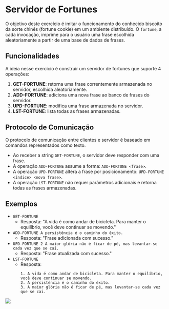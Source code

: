 # Servidor de Fortunes

O objetivo deste exercício é imitar o funcionamento do conhecido biscoito da sorte chinês (fortune cookie) em um ambiente distribuído. O `fortune`, a cada invocação, imprime para o usuário uma frase escolhida aleatoriamente a partir de uma base de dados de frases.

## Funcionalidades

A ideia nesse exercício é construir um servidor de fortunes que suporte 4 operações:

1. **GET-FORTUNE**: retorna uma frase correntemente armazenada no servidor, escolhida aleatoriamente.
2. **ADD-FORTUNE**: adiciona uma nova frase ao banco de frases do servidor.
3. **UPD-FORTUNE**: modifica uma frase armazenada no servidor.
4. **LST-FORTUNE**: lista todas as frases armazenadas.

## Protocolo de Comunicação

O protocolo de comunicação entre clientes e servidor é baseado em comandos representados como texto. 

- Ao receber a string `GET-FORTUNE`, o servidor deve responder com uma frase.
- A operação `ADD-FORTUNE` assume a forma: `ADD-FORTUNE <frase>`.
- A operação `UPD-FORTUNE` altera a frase por posicionamento: `UPD-FORTUNE <índice> <nova frase>`.
- A operação `LST-FORTUNE` não requer parâmetros adicionais e retorna todas as frases armazenadas.

## Exemplos

- `GET-FORTUNE` 
  - Resposta: "A vida é como andar de bicicleta. Para manter o equilíbrio, você deve continuar se movendo."
- `ADD-FORTUNE A persistência é o caminho do êxito.`
  - Resposta: "Frase adicionada com sucesso."
- `UPD-FORTUNE 2 A maior glória não é ficar de pé, mas levantar-se cada vez que se cai.`
  - Resposta: "Frase atualizada com sucesso."
- `LST-FORTUNE`
  - Resposta: 
    ```
    1. A vida é como andar de bicicleta. Para manter o equilíbrio, você deve continuar se movendo.
    2. A persistência é o caminho do êxito.
    3. A maior glória não é ficar de pé, mas levantar-se cada vez que se cai.
    ```


[![](https://mermaid.ink/img/pako:eNqtlE1OwzAQha9ied1eIItKFS2wqChqyy6bwZ5Si8QTHKfiRz0NCw6AOEEvxjRuFCWkRUREWTjjec_z2RO_SUUaZSRzfCrQKpwYeHCQxlbwk4HzRpkMrBcXiUHrf8YvyfnC4i_TS3RbdKdcr8Hq5DAdEkJwOBo1vCMxtVsDQlHK6RRSGxm1IiwXiQuyqDwIIJFzyGhyDV3IY12jDtY5XsjSFoTfOAR9qBkECVWmYVVoQpSJeYYO9h_7L8xD9I8IXRitclYObJ4aj7Wy1kLixdV0NbycL1Z3N9N6oq7jaPTTeIkJKkMWxNpBjuyF4PefTH_epkW1QE-uMmkqu8l4I57NPbYFmHAN48mkF8tYm4BSnltHKb9AcK-sjUu5WbTh43ynv4Coo7glLIHubnsC-QIS81qdDT6b3Ifu60V1dPtXtNmyX9_NGIX_LdKQC35LwLxXyyWlk8ZOj_NgJ6VodfgoB3IgU2R-o_mafDtMxNJvMMVYRjzU4B5jGdsd50HhaflilYy8K3AgHRUPGxmtgfdqIItMg68u2GN09w3m09Uk?type=png)](https://mermaid.live/edit#pako:eNqtlE1OwzAQha9ied1eIItKFS2wqChqyy6bwZ5Si8QTHKfiRz0NCw6AOEEvxjRuFCWkRUREWTjjec_z2RO_SUUaZSRzfCrQKpwYeHCQxlbwk4HzRpkMrBcXiUHrf8YvyfnC4i_TS3RbdKdcr8Hq5DAdEkJwOBo1vCMxtVsDQlHK6RRSGxm1IiwXiQuyqDwIIJFzyGhyDV3IY12jDtY5XsjSFoTfOAR9qBkECVWmYVVoQpSJeYYO9h_7L8xD9I8IXRitclYObJ4aj7Wy1kLixdV0NbycL1Z3N9N6oq7jaPTTeIkJKkMWxNpBjuyF4PefTH_epkW1QE-uMmkqu8l4I57NPbYFmHAN48mkF8tYm4BSnltHKb9AcK-sjUu5WbTh43ynv4Coo7glLIHubnsC-QIS81qdDT6b3Ifu60V1dPtXtNmyX9_NGIX_LdKQC35LwLxXyyWlk8ZOj_NgJ6VodfgoB3IgU2R-o_mafDtMxNJvMMVYRjzU4B5jGdsd50HhaflilYy8K3AgHRUPGxmtgfdqIItMg68u2GN09w3m09Uk)
